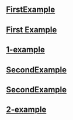 ## [FirstExample](- "c:example=FirstExample")

## [First Example](- "c:example=First Example")

## [1-example](- "c:example=1-example")

## [SecondExample](- "SecondExample")

## [SecondExample](- "Second Example")

## [2-example](- "2-example")
